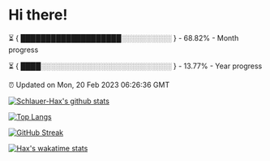 # Hi there!

⏳ { ████████████████████░░░░░░░░░░ } - 68.82% - Month progress

⏳ { ████░░░░░░░░░░░░░░░░░░░░░░░░░░ } - 13.77% - Year progress

⏰ Updated on Mon, 20 Feb 2023 06:26:36 GMT


[![Schlauer-Hax's github stats](https://github-readme-stats.vercel.app/api?username=Schlauer-Hax&show_icons=true&theme=dark&count_private=true)](https://github.com/Schlauer-Hax)


[![Top Langs](https://github-readme-stats.vercel.app/api/top-langs/?username=Schlauer-Hax&layout=compact&theme=dark)](https://github.com/Schlauer-Hax?tab=repositories)

[![GitHub Streak](https://streak-stats.demolab.com?user=Schlauer-Hax&theme=dark)](https://git.io/streak-stats)

[![Hax's wakatime stats](https://github-readme-stats.vercel.app/api/wakatime?username=Hax&theme=dark)](https://wakatime.com/@Hax)

